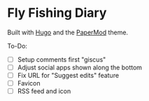# Fly Fishing Diary

Built with [Hugo](https://gohugo.io) and the [PaperMod](https://github.com/adityatelange/hugo-PaperMod/) theme.

To-Do:

- [ ] Setup comments first "giscus"
- [ ] Adjust social apps shown along the bottom
- [ ] Fix URL for "Suggest edits" feature
- [ ] Favicon
- [ ] RSS feed and icon
